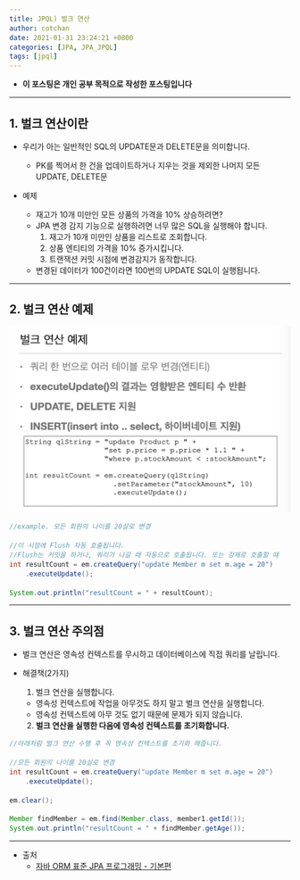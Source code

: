 ```yaml
---
title: JPQL) 벌크 연산
author: cotchan 
date: 2021-01-31 23:24:21 +0800 
categories: [JPA, JPA_JPQL]
tags: [jpql] 
---
```


+ **이 포스팅은 개인 공부 목적으로 작성한 포스팅입니다**

---

## 1. 벌크 연산이란

+ 우리가 아는 일반적인 SQL의 UPDATE문과 DELETE문을 의미합니다.
  + PK를 찍어서 한 건을 업데이트하거나 지우는 것을 제외한 나머지 모든 UPDATE, DELETE문

+ 예제
  + 재고가 10개 미만인 모든 상품의 가격을 10% 상승하려면?
  + JPA 변경 감지 기능으로 실행하려면 너무 많은 SQL을 실행해야 합니다.
    1. 재고가 10개 미만인 상품을 리스트로 조회합니다.
    2. 상품 엔티티의 가격을 10% 증가시킵니다.
    3. 트랜잭션 커밋 시점에 변경감지가 동작합니다.
  + 변경된 데이터가 100건이라면 100번의 UPDATE SQL이 실행됩니다.

---

## 2. 벌크 연산 예제

![Desktop View](/assets/img/post/jpa/2021-01-31-jpa-jpql-final-01.png)

```java
//example. 모든 회원의 나이를 20살로 변경

//이 시점에 Flush 자동 호출됩니다.
//Flush는 커밋을 하거나, 쿼리가 나갈 때 자동으로 호출됩니다. 또는 강제로 호출할 때
int resultCount = em.createQuery("update Member m set m.age = 20")
    .executeUpdate();

System.out.println("resultCount = " + resultCount);
```

---

## 3. 벌크 연산 주의점

+ 벌크 연산은 영속성 컨텍스트를 무시하고 데이터베이스에 직접 쿼리를 날립니다.

+ 해결책(2가지)
  1. 벌크 연산을 실행합니다.
    + 영속성 컨텍스트에 작업을 아무것도 하지 말고 벌크 연산을 실행합니다.
    + 영속성 컨텍스트에 아무 것도 없기 때문에 문제가 되지 않습니다.
  2. **벌크 연산을 실행한 다음에 영속성 컨텍스트를 초기화합니다.**


```java
//아래처럼 벌크 연산 수행 후 꼭 영속성 컨텍스트를 초기화 해줍니다.

//모든 회원의 나이를 20살로 변경
int resultCount = em.createQuery("update Member m set m.age = 20")
    .executeUpdate();
            
em.clear();

Member findMember = em.find(Member.class, member1.getId());
System.out.println("resultCount = " + findMember.getAge());
```

---

+ 출처
    + [자바 ORM 표준 JPA 프로그래밍 - 기본편](https://www.inflearn.com/course/ORM-JPA-Basic)
